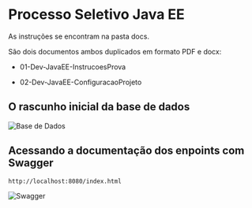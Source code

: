# Processo Seletivo Java EE #


As instruções se encontram na pasta docs.


São dois documentos ambos duplicados em formato PDF e docx:

* 01-Dev-JavaEE-InstrucoesProva

* 02-Dev-JavaEE-ConfiguracaoProjeto

O rascunho inicial da base de dados
-----------------------------------

![Base de Dados](https://bytebucket.org/erudio/lipjava-leandrocgsi/raw/cdd224bbc46d723eebe2d6dd68745411c6d78d53/docs/PlayTennisModel.jpg?token=bff4b97e914b5b6f33023322a1d9219e979c0f5b)

Acessando a documentação dos enpoints com Swagger
-------------------------------------------------

```sh
http://localhost:8080/index.html
```

![Swagger](https://bytebucket.org/erudio/lipjava-leandrocgsi/raw/cdd224bbc46d723eebe2d6dd68745411c6d78d53/docs/swagger_documentation.png?token=f568a0d1794ad846360b0f0acf39519dc00004d8)
